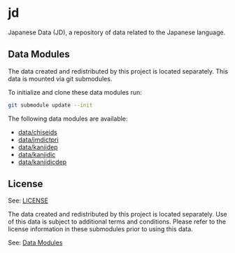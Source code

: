 # jd

Japanese Data (JD), a repository of data related to the Japanese language.

## Data Modules

The data created and redistributed by this project is located separately. This
data is mounted via git submodules.

To initialize and clone these data modules run:
```sh
git submodule update --init
```

The following data modules are available:
- [data/chiseids](https://gitlab.com/mrpudn/jd-chiseids)
- [data/jmdictpri](https://gitlab.com/mrpudn/jd-jmdictpri)
- [data/kanjidep](https://gitlab.com/mrpudn/jd-kanjidep)
- [data/kanjidic](https://gitlab.com/mrpudn/jd-kanjidic)
- [data/kanjidicdep](https://gitlab.com/mrpudn/jd-kanjidicdep)

## License

See: [LICENSE](LICENSE)

The data created and redistributed by this project is located separately. Use of
this data is subject to additional terms and conditions. Please refer to the
license information in these submodules prior to using this data.

See: [Data Modules](#data-modules)
